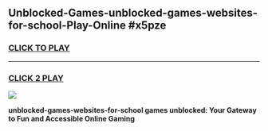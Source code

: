 
## Unblocked-Games-unblocked-games-websites-for-school-Play-Online #x5pze
<h3>
<a href="https://news.freeplayer.one?title=unblocked-games-websites-for-school&ref=3">CLICK TO PLAY</a></h3>
<hr>

<h3>
<a href="https://news.freeplayer.one?title=unblocked-games-websites-for-school&ref=3">CLICK 2 PLAY</a>
  
</h3>

<a href="https://news.freeplayer.one?title=unblocked-games-websites-for-school&ref=3"><img src="https://clearcache.store/games.png"></a>


**unblocked-games-websites-for-school games unblocked: Your Gateway to Fun and Accessible Online Gaming**
